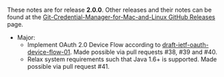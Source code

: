 These notes are for release **2.0.0**.
Other releases and their notes can be found at the [Git-Credential-Manager-for-Mac-and-Linux GitHub Releases](https://github.com/Microsoft/Git-Credential-Manager-for-Mac-and-Linux/releases) page.

* Major:
    * Implement OAuth 2.0 Device Flow according to [draft-ietf-oauth-device-flow-01](https://tools.ietf.org/html/draft-ietf-oauth-device-flow-01).  Made possible via pull requests #38, #39 and #40.
    * Relax system requirements such that Java 1.6+ is supported.  Made possible via pull request #41.
